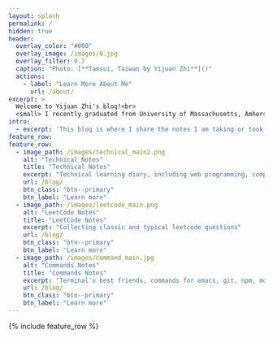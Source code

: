 ```yaml
---
layout: splash
permalink: /
hidden: true
header:
  overlay_color: "#000"
  overlay_image: /images/0.jpg
  overlay_filter: 0.7
  caption: "Photo: [**Tamsui, Taiwan by Yijuan Zhi**]()"
  actions:
    - label: "Learn More About Me"
      url: /about/
excerpt: >
  Welcome to Yijuan Zhi's blog!<br>
  <small> I recently graduated from University of Massachusetts, Amherst with a bachelor degree in Computer Science and a minor degree in Mathematics. </small>
intro: 
  - excerpt: 'This blog is where I share the notes I am taking or took. Including technical stuff learning, leetcode notes and commands learning.'
feature_row:
feature_row:
  - image_path: /images/technical_main2.png
    alt: "Technical Notes"
    title: "Technical Notes"
    excerpt: "Technical learning diary, including web programming, computer science network, OS, etc"
    url: /blog/
    btn_class: "btn--primary"
    btn_label: "Learn more"
  - image_path: /images/leetcode_main.png
    alt: "LeetCode Notes"
    title: "LeetCode Notes"
    excerpt: "Collecting classic and typical leetcode questions"
    url: /blog/
    btn_class: "btn--primary"
    btn_label: "Learn more"
  - image_path: /images/command_main.jpg
    alt: "Commands Notes"
    title: "Commands Notes"
    excerpt: "Terminal's best friends, commands for emacs, git, npm, mongodb, etc"
    url: /blog/
    btn_class: "btn--primary"
    btn_label: "Learn more"      
---
```


{% include feature_row %}